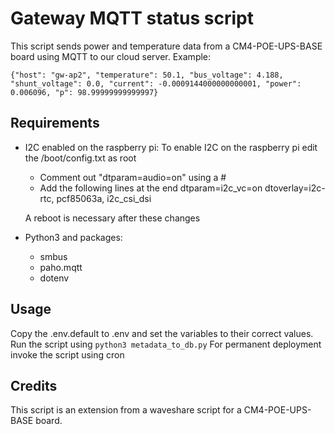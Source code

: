 
# Gateway MQTT status script

This script sends power and temperature data from a CM4-POE-UPS-BASE  board using MQTT to our cloud server.
Example:

    {"host": "gw-ap2", "temperature": 50.1, "bus_voltage": 4.188, "shunt_voltage": 0.0, "current": -0.0009144000000000001, "power": 0.006096, "p": 98.99999999999997}

## Requirements

- I2C enabled on the raspberry pi:
	To enable I2C on the raspberry pi edit the /boot/config.txt as root
	 - Comment out "dtparam=audio=on" using a #
	 - Add the following lines at the end
		    dtparam=i2c_vc=on
		    dtoverlay=i2c-rtc, pcf85063a, i2c_csi_dsi
	
	A reboot is necessary after these changes
    
- Python3 and packages:
	- smbus
	- paho.mqtt
	- dotenv

## Usage

Copy the .env.default to .env and set the variables to their correct values.
Run the script using `python3 metadata_to_db.py`
For permanent deployment invoke the script using cron

## Credits

This script is an extension from a waveshare script for a CM4-POE-UPS-BASE board.
